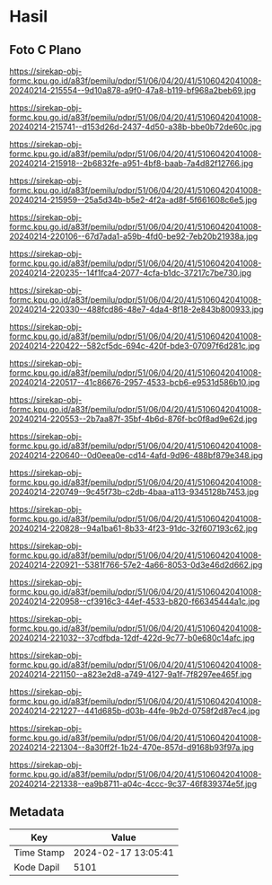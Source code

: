 # Hasil

## Foto C Plano

https://sirekap-obj-formc.kpu.go.id/a83f/pemilu/pdpr/51/06/04/20/41/5106042041008-20240214-215554--9d10a878-a9f0-47a8-b119-bf968a2beb69.jpg

https://sirekap-obj-formc.kpu.go.id/a83f/pemilu/pdpr/51/06/04/20/41/5106042041008-20240214-215741--d153d26d-2437-4d50-a38b-bbe0b72de60c.jpg

https://sirekap-obj-formc.kpu.go.id/a83f/pemilu/pdpr/51/06/04/20/41/5106042041008-20240214-215918--2b6832fe-a951-4bf8-baab-7a4d82f12766.jpg

https://sirekap-obj-formc.kpu.go.id/a83f/pemilu/pdpr/51/06/04/20/41/5106042041008-20240214-215959--25a5d34b-b5e2-4f2a-ad8f-5f661608c6e5.jpg

https://sirekap-obj-formc.kpu.go.id/a83f/pemilu/pdpr/51/06/04/20/41/5106042041008-20240214-220106--67d7ada1-a59b-4fd0-be92-7eb20b21938a.jpg

https://sirekap-obj-formc.kpu.go.id/a83f/pemilu/pdpr/51/06/04/20/41/5106042041008-20240214-220235--14f1fca4-2077-4cfa-b1dc-37217c7be730.jpg

https://sirekap-obj-formc.kpu.go.id/a83f/pemilu/pdpr/51/06/04/20/41/5106042041008-20240214-220330--488fcd86-48e7-4da4-8f18-2e843b800933.jpg

https://sirekap-obj-formc.kpu.go.id/a83f/pemilu/pdpr/51/06/04/20/41/5106042041008-20240214-220422--582cf5dc-694c-420f-bde3-07097f6d281c.jpg

https://sirekap-obj-formc.kpu.go.id/a83f/pemilu/pdpr/51/06/04/20/41/5106042041008-20240214-220517--41c86676-2957-4533-bcb6-e9531d586b10.jpg

https://sirekap-obj-formc.kpu.go.id/a83f/pemilu/pdpr/51/06/04/20/41/5106042041008-20240214-220553--2b7aa87f-35bf-4b6d-876f-bc0f8ad9e62d.jpg

https://sirekap-obj-formc.kpu.go.id/a83f/pemilu/pdpr/51/06/04/20/41/5106042041008-20240214-220640--0d0eea0e-cd14-4afd-9d96-488bf879e348.jpg

https://sirekap-obj-formc.kpu.go.id/a83f/pemilu/pdpr/51/06/04/20/41/5106042041008-20240214-220749--9c45f73b-c2db-4baa-a113-9345128b7453.jpg

https://sirekap-obj-formc.kpu.go.id/a83f/pemilu/pdpr/51/06/04/20/41/5106042041008-20240214-220828--94a1ba61-8b33-4f23-91dc-32f607193c62.jpg

https://sirekap-obj-formc.kpu.go.id/a83f/pemilu/pdpr/51/06/04/20/41/5106042041008-20240214-220921--5381f766-57e2-4a66-8053-0d3e46d2d662.jpg

https://sirekap-obj-formc.kpu.go.id/a83f/pemilu/pdpr/51/06/04/20/41/5106042041008-20240214-220958--cf3916c3-44ef-4533-b820-f66345444a1c.jpg

https://sirekap-obj-formc.kpu.go.id/a83f/pemilu/pdpr/51/06/04/20/41/5106042041008-20240214-221032--37cdfbda-12df-422d-9c77-b0e680c14afc.jpg

https://sirekap-obj-formc.kpu.go.id/a83f/pemilu/pdpr/51/06/04/20/41/5106042041008-20240214-221150--a823e2d8-a749-4127-9a1f-7f8297ee465f.jpg

https://sirekap-obj-formc.kpu.go.id/a83f/pemilu/pdpr/51/06/04/20/41/5106042041008-20240214-221227--441d685b-d03b-44fe-9b2d-0758f2d87ec4.jpg

https://sirekap-obj-formc.kpu.go.id/a83f/pemilu/pdpr/51/06/04/20/41/5106042041008-20240214-221304--8a30ff2f-1b24-470e-857d-d9168b93f97a.jpg

https://sirekap-obj-formc.kpu.go.id/a83f/pemilu/pdpr/51/06/04/20/41/5106042041008-20240214-221338--ea9b8711-a04c-4ccc-9c37-46f839374e5f.jpg


## Metadata

| Key        | Value               |
| ---------- | ------------------- |
| Time Stamp | 2024-02-17 13:05:41 |
| Kode Dapil | 5101                |



